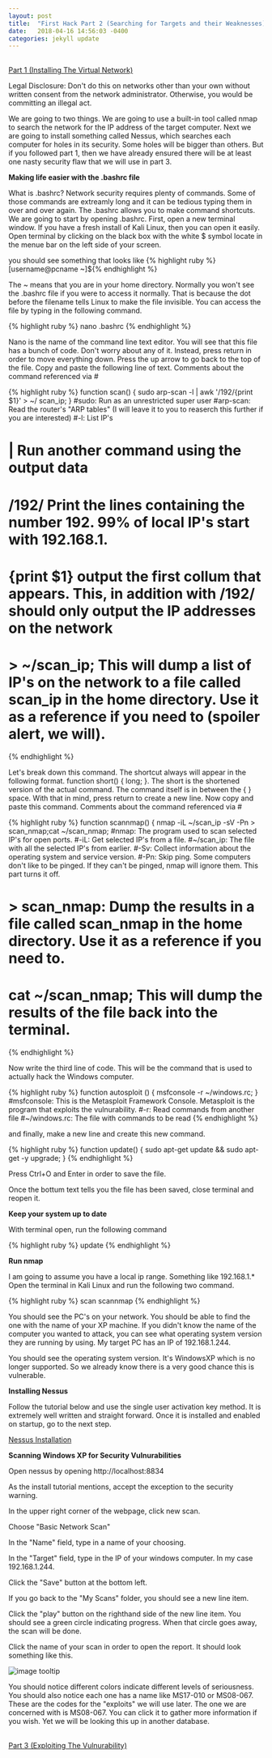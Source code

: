 ```yaml
---
layout: post
title:  "First Hack Part 2 (Searching for Targets and their Weaknesses)"
date:   2018-04-16 14:56:03 -0400
categories: jekyll update
---
```


<br>[Part 1 (Installing The Virtual Network)][part-1]

Legal Disclosure: Don't do this on networks other than your own without written consent from the network administrator. Otherwise, you would be committing an illegal act.

We are going to two things. We are going to use a built-in tool called nmap to search the network for the IP address of the target computer. Next we are going to install something called Nessus, which searches each computer for holes in its security. Some holes will be bigger than others. But if you followed part 1, then we have already ensured there will be at least one nasty security flaw that we will use in part 3.

<b>Making life easier with the .bashrc file</b>

What is .bashrc? Network security requires plenty of commands. Some of those commands are extreamly long and it can be tedious typing them in over and over again. The .bashrc allows you to make command shortcuts. We are going to start by opening .bashrc. First, open a new terminal window. If you have a fresh install of Kali Linux, then you can open it easily. Open terminal by clicking on the black box with the white $ symbol locate in the menue bar on the left side of your screen.

you should see something that looks like {% highlight ruby %}[username@pcname ~]${% endhighlight %}

The ~ means that you are in your home directory. Normally you won't see the .bashrc file if you were to access it normally. That is because the dot before the filename tells Linux to make the file invisible. You can access the file by typing in the following command.

{% highlight ruby %}
nano .bashrc
{% endhighlight %}

Nano is the name of the command line text editor. You will see that this file has a bunch of code. Don't worry about any of it. Instead, press return in order to move everything down. Press the up arrow to go back to the top of the file. Copy and paste the following line of text. Comments about the command referenced via #

{% highlight ruby %}
function scan() { sudo arp-scan -l | awk '/192/{print $1}' > ~/ scan_ip; }
#sudo: Run as an unrestricted super user
#arp-scan: Read the router's "ARP tables" (I will leave it to you to reaserch this further if you are interested)
#-l: List IP's
# | Run another command using the output data
# /192/ Print the lines containing the number 192. 99% of local IP's start with 192.168.1.
# {print $1} output the first collum that appears. This, in addition with /192/ should only output the IP addresses on the network
# > ~/scan_ip; This will dump a list of IP's on the network to a file called scan_ip in the home directory. Use it as a reference if you need to (spoiler alert, we will).
{% endhighlight %}

Let's break down this command. The shortcut always will appear in the following format. function short() { long; }. The short is the shortened version of the actual command. The command itself is in between the { } space. With that in mind, press return to create a new line. Now copy and paste this command. Comments about the command referenced via #

{% highlight ruby %}
function scannmap() { nmap -iL ~/scan_ip -sV -Pn > scan_nmap;cat ~/scan_nmap;
#nmap: The program used to scan selected IP's for open ports.
#-iL: Get selected IP's from a file.
#~/scan_ip: The file with all the selected IP's from earlier.
#-Sv: Collect information about the operating system and service version.
#-Pn: Skip ping. Some computers don't like to be pinged. If they can't be pinged, nmap will ignore them. This part turns it off.
# > scan_nmap: Dump the results in a file called scan_nmap in the home directory. Use it as a reference if you need to.
# cat ~/scan_nmap; This will dump the results of the file back into the terminal.
{% endhighlight %}

Now write the third line of code. This will be the command that is used to actually hack the Windows computer.

{% highlight ruby %}
function autosploit () { msfconsole -r ~/windows.rc; }
#msfconsole: This is the Metasploit Framework Console. Metasploit is the program that exploits the vulnurability.
#-r: Read commands from another file
#~/windows.rc: The file with commands to be read
{% endhighlight %}

and finally, make a new line and create this new command.

{% highlight ruby %}
function update() { sudo apt-get update && sudo apt-get -y upgrade; }
{% endhighlight %}

Press Ctrl+O and Enter in order to save the file.

Once the bottum text tells you the file has been saved, close terminal and reopen it.

<b>Keep your system up to date</b>

With terminal open, run the following command

{% highlight ruby %}
update
{% endhighlight %}

<b>Run nmap</b>

I am going to assume you have a local ip range. Something like 192.168.1.* Open the terminal in Kali Linux and run the following two command.

{% highlight ruby %}
scan
scannmap
{% endhighlight %}

You should see the PC's on your network. You should be able to find the one with the name of your XP machine. If you didn't know the name of the computer you wanted to attack, you can see what operating system version they are running by using. My target PC has an IP of 192.168.1.244. 

You should see the operating system version. It's WindowsXP which is no longer supported. So we already know there is a very good chance this is vulnerable.

<b>Installing Nessus</b>

Follow the tutorial below and use the single user activation key method. It is extremely well written and straight forward. Once it is installed and enabled on startup, go to the next step.

[Nessus Installation][Nessus-Install]

<b>Scanning Windows XP for Security Vulnurabilities</b>

Open nessus by opening http://localhost:8834

As the install tutorial mentions, accept the exception to the security warning.

In the upper right corner of the webpage, click new scan.

Choose "Basic Network Scan"

In the "Name" field, type in a name of your choosing.

In the "Target" field, type in the IP of your windows computer. In my case 192.168.1.244.

Click the "Save" button at the bottom left.

If you go back to the "My Scans" folder, you should see a new line item.

Click the "play" button on the righthand side of the new line item. You should see a green circle indicating progress. When that circle goes away, the scan will be done.

Click the name of your scan in order to open the report. It should look something like this.

![image tooltip](/blog/images/ms08_067/nessus.JPG)

You should notice different colors indicate different levels of seriousness. You should also notice each one has a name like MS17-010 or MS08-067. These are the codes for the "exploits" we will use later. The one we are concerned with is MS08-067. You can click it to gather more information if you wish. Yet we will be looking this up in another database.

<br>[Part 3 (Exploiting The Vulnurability)][part-3]

[part-1]: MS08_067_Part_1.html
[part-3]: MS08_067_Part_3.html
[Nessus-Install]: https://www.tenable.com/blog/getting-started-with-nessus-on-kali-linux
[Nessus-Open]: http://localhost:8834